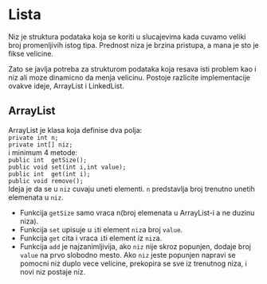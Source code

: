 # Lista
Niz je struktura podataka koja se koriti u slucajevima kada cuvamo veliki broj promenljivih istog tipa.
Prednost niza je brzina pristupa, a mana je sto je fikse velicine.

Zato se javlja potreba za strukturom podataka koja resava isti problem kao i niz ali moze dinamicno da menja velicinu.
Postoje razlicite implementacije ovakve ideje, ArrayList i LinkedList.
## ArrayList
ArrayList je klasa koja definise dva polja:<br>
`private int n;`<br>
`private int[] niz;`<br>
i minimum 4 metode:<br>
`public int  getSize();`<br>
`public void set(int i,int value);`<br>
`public int  get(int i);`<br>
`public void remove();`<br>
Ideja je da se u `niz` cuvaju uneti elementi. `n` predstavlja broj trenutno unetih elemenata u `niz`.
+ Funkcija `getSize` samo vraca n(broj elemenata u ArrayList-i a ne duzinu niza).
+ Funkcija `set` upisuje u `i`ti element `niz`a broj `value`.
+ Funkcija `get` cita i vraca `i`ti element iz `niz`a.
+ Funkcija `add` je najzanimljivija, ako `niz` nije skroz popunjen, dodaje broj `value` na prvo slobodno mesto. Ako `niz` jeste popunjen napravi se pomocni niz duplo vece velicine, prekopira se sve iz trenutnog niza, i novi niz postaje niz.




